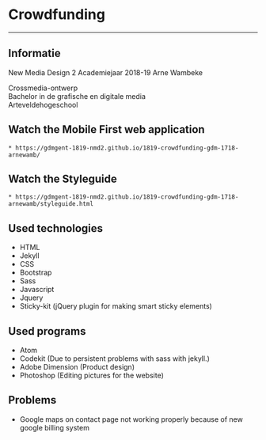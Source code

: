 # Crowdfunding
----------

Informatie
----------
New Media Design 2
Academiejaar 2018-19
Arne Wambeke


Crossmedia-ontwerp  
Bachelor in de grafische en digitale media  
Arteveldehogeschool  



Watch the Mobile First web application
----------

```
* https://gdmgent-1819-nmd2.github.io/1819-crowdfunding-gdm-1718-arnewamb/
```

Watch the Styleguide
----------

```
* https://gdmgent-1819-nmd2.github.io/1819-crowdfunding-gdm-1718-arnewamb/styleguide.html
```

Used technologies
----------
* HTML
* Jekyll
* CSS
* Bootstrap
* Sass
* Javascript
* Jquery
* Sticky-kit (jQuery plugin for making smart sticky elements)

Used programs
----------
* Atom
* Codekit (Due to persistent problems with sass with jekyll.)
* Adobe Dimension (Product design)
* Photoshop (Editing pictures for the website)


Problems
----------
* Google maps on contact page not working properly because of new google billing system
